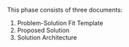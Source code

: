 This phase consists of three documents:
1) Problem-Solution Fit Template
2) Proposed Solution
3) Solution Architecture
